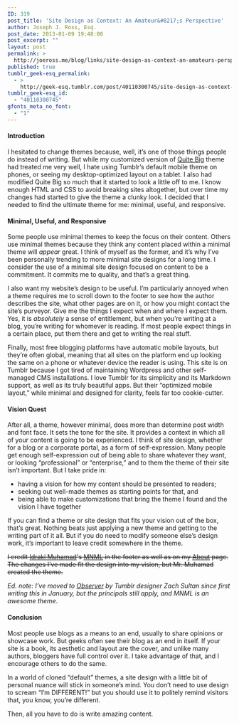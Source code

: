 ```yaml
---
ID: 319
post_title: 'Site Design as Context: An Amateur&#8217;s Perspective'
author: Joseph J. Ross, Esq.
post_date: 2013-01-09 19:48:00
post_excerpt: ""
layout: post
permalink: >
  http://joeross.me/blog/links/site-design-as-context-an-amateurs-perspective/
published: true
tumblr_geek-esq_permalink:
  - >
    http://geek-esq.tumblr.com/post/40110300745/site-design-as-context-an-amateurs-perspective
tumblr_geek-esq_id:
  - "40110300745"
gfonts_meta_no_font:
  - "1"
---
```

<h4>Introduction</h4>

<p>I hesitated to change themes because, well, it&#8217;s one of those things people do instead of writing. But while my customized version of <a href="http://www.tumblr.com/theme/9601" target="_blank">Quite Big</a> theme had treated me very well, I hate using Tumblr&#8217;s default mobile theme on phones, or seeing my desktop-optimized layout on a tablet. I also had modified Quite Big so much that it started to look a little off to me. I know enough HTML and CSS to avoid breaking sites altogether, but over time my changes had started to give the theme a clunky look. I decided that I needed to find the ultimate theme for me: minimal, useful, and responsive.</p>

<p><!-- more --></p>

<h4>Minimal, Useful, and Responsive</h4>

<p>Some people use minimal themes to keep the focus on their content. Others use minimal themes because they think any content placed within a minimal theme will <em>appear</em> great. I think of myself as the former, and it’s why I’ve been personally trending to more minimal site designs for a long time. I consider the use of a minimal site design focused on content to be a commitment. It commits me to quality, and that’s a great thing.</p>

<p>I also want my website’s design to be useful. I’m particularly annoyed when a theme requires me to scroll down to the footer to see how the author describes the site, what other pages are on it, or how you might contact the site’s purveyor. Give me the things I expect when and where I expect them. Yes, it is <em>absolutely</em> a sense of entitlement, but when you’re writing at a blog, you’re writing for whomever is reading. If most people expect things in a certain place, put them there and get to writing the real stuff.</p>

<p>Finally, most free blogging platforms have automatic mobile layouts, but they’re often global, meaning that all sites on the platform end up looking the same on a phone or whatever device the reader is using. This site is on Tumblr because I got tired of maintaining Wordpress and other self-managed CMS installations. I love Tumblr for its simplicity and its Markdown support, as well as its truly beautiful apps. But their “optimized mobile layout,” while minimal and designed for clarity, feels far too cookie-cutter.</p>

<h4>Vision Quest</h4>

<p>After all, a theme, however minimal, does more than determine post width and font face. It sets the tone for the site. It provides a context in which all of your content is going to be experienced. I think of site design, whether for a blog or a corporate portal, as a form of self-expression. Many people get enough self-expression out of being able to share whatever they want, or looking &#8220;professional&#8221; or &#8220;enterprise,&#8221; and to them the theme of their site isn&#8217;t important. But I take pride in:</p>

<ul><li>having a vision for how my content should be presented to readers;</li>
<li>seeking out well-made themes as starting points for that, and</li>
<li>being able to make customizations that bring the theme I found and the vision I have together</li>
</ul><p>If you can find a theme or site design that fits your vision out of the box, that&#8217;s great. Nothing beats just applying a new theme and getting to the writing part of it all. But if you do need to modify someone else&#8217;s design work, it&#8217;s important to leave credit somewhere in the theme.</p>

<p><strike>I credit <a href="http://idrakimuhamad.me/" target="_blank">Idraki Muhamad</a>'s <a href="http://mnml-theme.tumblr.com/about" target="_blank">MNML</a> in the footer as well as on my <a href="/about" target="_blank">About</a> page. The changes I&#8217;ve made fit the design into my vision, but Mr. Muhamad created the theme.</strike></p>

<p><em>Ed. note: I&#8217;ve moved to <a href="http://www.tumblr.com/theme/36900" target="_blank">Observer</a> by Tumblr designer Zach Sultan since first writing this in January, but the principals still apply, and MNML is an awesome theme.</em></p>

<h4>Conclusion</h4>

<p>Most people use blogs as a means to an end, usually to share opinions or showcase work. But geeks often see their blog as an end in itself. If your site is a book, its aesthetic and layout are the cover, and unlike many authors, bloggers have full control over it. I take advantage of that, and I encourage others to do the same.</p>

<p>In a world of cloned &#8220;default&#8221; themes, a site design with a little bit of personal nuance will stick in someone&#8217;s mind. You don’t need to use design to scream “I’m DIFFERENT!” but you should use it to politely remind visitors that, you know, you’re different.</p>

<p>Then, all you have to do is write amazing content.</p>